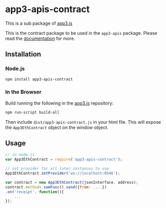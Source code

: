 # app3-apis-contract

This is a sub package of [app3.js][repo]

This is the contract package to be used in the `app3-apis` package.
Please read the [documentation][docs] for more.

## Installation

### Node.js

```bash
npm install app3-apis-contract
```

### In the Browser

Build running the following in the [app3.js][repo] repository:

```bash
npm run-script build-all
```

Then include `dist/app3-apis-contract.js` in your html file.
This will expose the `App3EthContract` object on the window object.


## Usage

```js
// in node.js
var App3EthContract = require('app3-apis-contract');

// set provider for all later instances to use
App3EthContract.setProvider('ws://localhost:8546');

var contract = new App3EthContract(jsonInterface, address);
contract.methods.somFunc().send({from: ....})
.on('receipt', function(){
    ...
});
```


[docs]: https://app3js.readthedocs.io/en/latest
[repo]: https://github.com/APIS-Platform/app3.js
